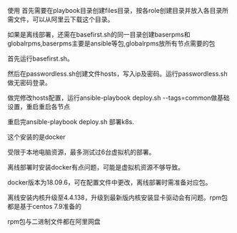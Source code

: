 使用
首先需要在playbook目录创建files目录，按各role创建目录并放入各目录所需文件，可以从阿里云下载这个目录。

如果是离线部署，还需在basefirst.sh的同一目录创建baserpms和globalrpms,baserpms主要是ansible等包,globalrpms放所有节点需要的包

首先运行basefirst.sh。

然后在passwordless.sh创建文件hosts，写入ip及密码。运行passwordless.sh做无密码登录。

做完修改hosts配置，运行ansible-playbook deploy.sh --tags=common做基础设置，重启重启各节点

重启完ansible-playbook deploy.sh 部署k8s.

这个安装的是docker

受限于本地电脑资源，最多测试过6台虚拟机的部署。

离线部署时安装docker有点问题，可能是虚拟机资源不够导致。

docker版本为18.09.6，可在配置文件中更改，离线部署时需准备对应包。

离线安装内核升级至4.4.138，升级到最新版内核安装显卡驱动会有问题。rpm包都是基于centos 7.9准备的

rpm包与二进制文件都在阿里网盘
